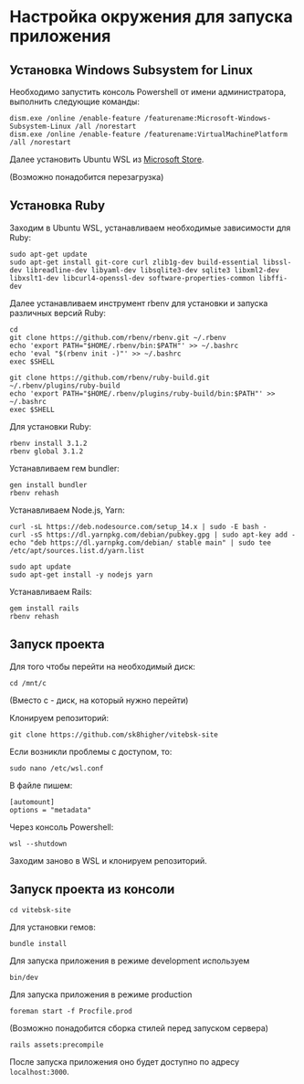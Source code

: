 # Настройка окружения для запуска приложения

## Установка Windows Subsystem for Linux

Необходимо запустить консоль Powershell от имени администратора, выполнить следующие команды:

    dism.exe /online /enable-feature /featurename:Microsoft-Windows-Subsystem-Linux /all /norestart
    dism.exe /online /enable-feature /featurename:VirtualMachinePlatform /all /norestart

Далее установить Ubuntu WSL из [Microsoft Store](https://www.microsoft.com/en-us/p/ubuntu/9nblggh4msv6).

(Возможно понадобится перезагрузка)

## Установка Ruby

Заходим в Ubuntu WSL, устанавливаем необходимые зависимости для Ruby:

    sudo apt-get update
    sudo apt-get install git-core curl zlib1g-dev build-essential libssl-dev libreadline-dev libyaml-dev libsqlite3-dev sqlite3 libxml2-dev libxslt1-dev libcurl4-openssl-dev software-properties-common libffi-dev

Далее устанавливаем инструмент rbenv для установки и запуска различных версий Ruby:

    cd
    git clone https://github.com/rbenv/rbenv.git ~/.rbenv
    echo 'export PATH="$HOME/.rbenv/bin:$PATH"' >> ~/.bashrc
    echo 'eval "$(rbenv init -)"' >> ~/.bashrc
    exec $SHELL

    git clone https://github.com/rbenv/ruby-build.git ~/.rbenv/plugins/ruby-build
    echo 'export PATH="$HOME/.rbenv/plugins/ruby-build/bin:$PATH"' >> ~/.bashrc
    exec $SHELL

Для установки Ruby:

    rbenv install 3.1.2
    rbenv global 3.1.2

Устанавливаем гем bundler:

    gen install bundler
    rbenv rehash

Устанавливаем Node.js, Yarn:

    curl -sL https://deb.nodesource.com/setup_14.x | sudo -E bash -
    curl -sS https://dl.yarnpkg.com/debian/pubkey.gpg | sudo apt-key add -
    echo "deb https://dl.yarnpkg.com/debian/ stable main" | sudo tee /etc/apt/sources.list.d/yarn.list

    sudo apt update
    sudo apt-get install -y nodejs yarn

Устанавливаем Rails:

    gem install rails
    rbenv rehash

## Запуск проекта

Для того чтобы перейти на необходимый диск:

    cd /mnt/c

(Вместо c - диск, на который нужно перейти)

Клонируем репозиторий:

    git clone https://github.com/sk8higher/vitebsk-site

Если возникли проблемы с доступом, то:

    sudo nano /etc/wsl.conf

В файле пишем:

    [automount]
    options = "metadata"

Через консоль Powershell:

    wsl --shutdown

Заходим заново в WSL и клонируем репозиторий.

## Запуск проекта из консоли

    cd vitebsk-site

Для установки гемов:

    bundle install

Для запуска приложения в режиме development используем

    bin/dev

Для запуска приложения в режиме production

    foreman start -f Procfile.prod

(Возможно понадобится сборка стилей перед запуском сервера)

    rails assets:precompile

После запуска приложения оно будет доступно по адресу `localhost:3000`.
